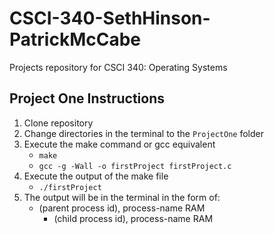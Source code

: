 # CSCI-340-SethHinson-PatrickMcCabe
 Projects repository for CSCI 340: Operating Systems

 ## Project One Instructions
 1. Clone repository
 2. Change directories in the terminal to the `ProjectOne` folder
 3. Execute the make command or gcc equivalent
    * `make`
    * `gcc -g -Wall -o firstProject firstProject.c`
4. Execute the output of the make file
    * `./firstProject`
5. The output will be in the terminal in the form of:
    * (parent process id), process-name RAM
        * (child process id), process-name RAM
